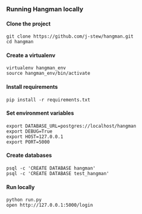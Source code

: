 ### Running Hangman locally

#### Clone the project
```
git clone https://github.com/j-stew/hangman.git
cd hangman
```

#### Create a virtualenv
```
virtualenv hangman_env
source hangman_env/bin/activate
```

#### Install requirements
```
pip install -r requirements.txt
```

#### Set environment variables
```
export DATABASE_URL=postgres://localhost/hangman
export DEBUG=True
export HOST=127.0.0.1
export PORT=5000
```

#### Create databases
```
psql -c 'CREATE DATABASE hangman'
psql -c 'CREATE DATABASE test_hangman'
```

#### Run locally
```
python run.py
open http://127.0.0.1:5000/login
```
